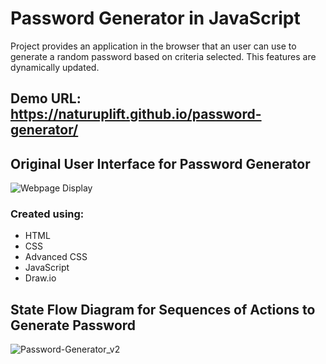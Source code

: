# Password Generator in JavaScript

Project provides an application in the browser that an user can use to generate a random password based on criteria selected. This features are dynamically updated.

## Demo URL: https://naturuplift.github.io/password-generator/

## Original User Interface for Password Generator
![Webpage Display](https://github.com/naturuplift/password-generator/assets/23546356/8b13689b-a196-477e-a311-483ef9e040fa)


### Created using:

* HTML
* CSS
* Advanced CSS
* JavaScript
* Draw.io

## State Flow Diagram for Sequences of Actions to Generate Password

![Password-Generator_v2](https://github.com/naturuplift/password-generator/assets/23546356/8040efc9-da89-436d-be66-115c5c50f2a8)
